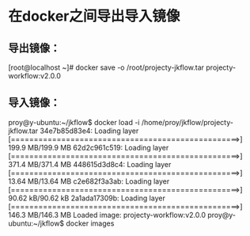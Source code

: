 # 在docker之间导出导入镜像

## 导出镜像：
[root@localhost ~]# docker save -o /root/projecty-jkflow.tar projecty-workflow:v2.0.0

## 导入镜像：
proy@y-ubuntu:~/jkflow$ docker load -i  /home/proy/jkflow/projecty-jkflow.tar
34e7b85d83e4: Loading layer [==================================================>] 199.9 MB/199.9 MB
62d2c961c519: Loading layer [==================================================>] 371.4 MB/371.4 MB
448615d3d8c4: Loading layer [==================================================>] 13.64 MB/13.64 MB
c2e682f3a3ab: Loading layer [==================================================>] 90.62 kB/90.62 kB
2a1ada17309b: Loading layer [==================================================>] 146.3 MB/146.3 MB
Loaded image: projecty-workflow:v2.0.0
proy@y-ubuntu:~/jkflow$ docker images